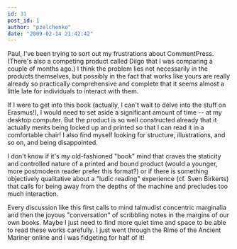 ```yaml
---
id: 31
post_id: 1
author: "pzelchenko"
date: "2009-02-14 21:42:42"
---
```

Paul, I've been trying to sort out my frustrations about CommentPress. (There's also a competing product called Diigo that I was comparing a couple of months ago.) I think the problem lies not necessarily in the products themselves, but possibly in the fact that works like yours are really already so practically comprehensive and complete that it seems almost a little late for individuals to interact with them.




 

If I were to get into this book (actually, I can't wait to delve into the stuff on Erasmus!), I would need to set aside a significant amount of time -- at my desktop computer. But the product is so well constructed already that it actually merits being locked up and printed so that I can read it in a comfortable chair! I also find myself looking for structure, illustrations, and so on, and being disappointed.

 

I don't know if it's my old-fashioned "book" mind that craves the staticity and controlled nature of a printed and bound product (would a younger, more postmodern reader prefer this format?) or if there is something objectively qualitative about a "ludic reading" experience (cf. Sven Birkerts) that calls for being away from the depths of the machine and precludes too much interaction.

 

Every discussion like this first calls to mind talmudist concentric marginalia and then the joyous "conversation" of scribbling notes in the margins of our own books. Maybe I just need to find more quiet time and space to be able to read these works carefully. I just went through the Rime of the Ancient Mariner online and I was fidgeting for half of it!
